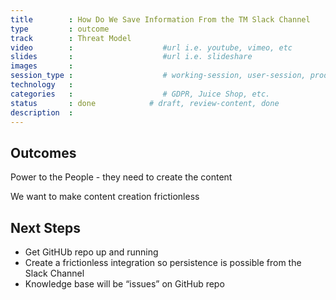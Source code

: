 ```yaml
---
title        : How Do We Save Information From the TM Slack Channel                
type         : outcome
track        : Threat Model
video        :                    #url i.e. youtube, vimeo, etc
slides       :                    #url i.e. slideshare
images       :
session_type :                    # working-session, user-session, product-session            
technology   :
categories   :                    # GDPR, Juice Shop, etc.
status       : done            # draft, review-content, done
description  :
---
```


## Outcomes
Power to the People - they need to create the content 

We want to make content creation frictionless

## Next Steps

* Get GitHUb repo up and running 
* Create a frictionless integration so persistence is possible from the Slack Channel 
* Knowledge base will be “issues” on GitHub repo 
